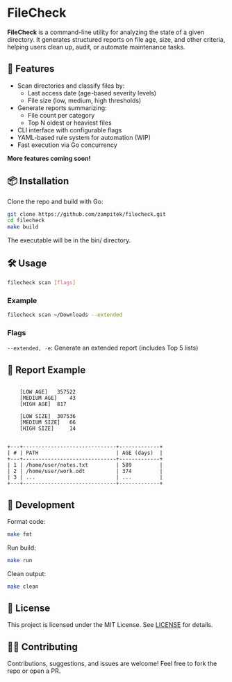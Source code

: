 # FileCheck

**FileCheck** is a command-line utility for analyzing the state of a given directory. It generates structured reports on file age, size, and other criteria, helping users clean up, audit, or automate maintenance tasks.

## 🚀 Features

- Scan directories and classify files by:
  - Last access date (age-based severity levels)
  - File size (low, medium, high thresholds)
- Generate reports summarizing:
  - File count per category
  - Top N oldest or heaviest files
- CLI interface with configurable flags
- YAML-based rule system for automation (WIP)
- Fast execution via Go concurrency

**More features coming soon!**

## 📦 Installation

Clone the repo and build with Go:

```bash
git clone https://github.com/zampitek/filecheck.git
cd filecheck
make build
```

The executable will be in the bin/ directory.


## 🛠 Usage

```bash
filecheck scan [flags]
```

### Example

```bash 
filecheck scan ~/Downloads --extended
```

### Flags

`--extended, -e`: Generate an extended report (includes Top 5 lists)

## 📁 Report Example

```

	[LOW AGE] 	357522
	[MEDIUM AGE] 	43
	[HIGH AGE] 	817

	[LOW SIZE] 	307536
	[MEDIUM SIZE] 	66
	[HIGH SIZE] 	14


+---+------------------------------+-------------+
| # | PATH                         | AGE (days)  |
+---+------------------------------+-------------+
| 1 | /home/user/notes.txt         | 589         |
| 2 | /home/user/work.odt          | 374         |
| 3 | ...                          | ...         |
+---+------------------------------+-------------+

```

## 🧪 Development

Format code:
```bash
make fmt
```

Run build:
```bash
make run
```

Clean output:
```bash
make clean
```

## 🧾 License
This project is licensed under the MIT License. See [LICENSE](./LICENSE) for details.

## 🙋‍♂️ Contributing
Contributions, suggestions, and issues are welcome! Feel free to fork the repo or open a PR.